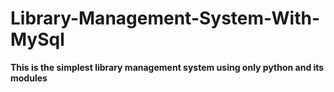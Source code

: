 # Library-Management-System-With-MySql
**This is the simplest library management system using only python and its modules**
